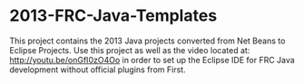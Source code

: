 2013-FRC-Java-Templates
=======================


This project contains the 2013 Java projects converted from Net Beans to Eclipse Projects. Use this project as well as the video located at: http://youtu.be/onGfI0zO4Oo in order to set up the Eclipse IDE for FRC Java development without official plugins from First.
